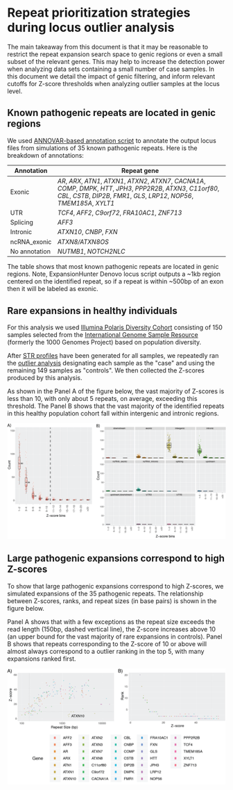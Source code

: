 # Repeat prioritization strategies during locus outlier analysis

The main takeaway from this document is that it may be reasonable to
restrict the repeat expansion search space to genic regions or even a small
subset of the relevant genes. This may help to increase the detection power when
analyzing data sets containing a small number of case samples. In this document
we detail the impact of genic filtering, and inform relevant cutoffs for Z-score
thresholds when analyzing outlier samples at the locus level. 

## Known pathogenic repeats are located in genic regions

We used [ANNOVAR-based annotation script](08_Annotation.md) to annotate the output locus
files from simulations of 35 known pathogenic repeats. Here is the breakdown of annotations:

| Annotation    | Repeat gene                                     |
|---------------|-------------------------------------------------|
| Exonic        | *AR*, *ARX*, *ATN1*, *ATXN1*, *ATXN2*, *ATXN7*, *CACNA1A*, *COMP*, *DMPK*, *HTT*, *JPH3*, *PPP2R2B*, *ATXN3*, *C11orf80*, *CBL*, *CSTB*, *DIP2B*, *FMR1*, *GLS*, *LRP12*, *NOP56*, *TMEM185A*, *XYLT1* |
| UTR           | *TCF4*, *AFF2*, *C9orf72*, *FRA10AC1*, *ZNF713* |
| Splicing      | *AFF3*                                          |
| Intronic      | *ATXN10*, *CNBP*, *FXN*                         |
| ncRNA\_exonic | *ATXN8/ATXN8OS*                                 |
| No annotation | *NUTMB1*, *NOTCH2NLC*                           |

The table shows that most known pathogenic repeats are located in genic regions. Note,
ExpansionHunter Denovo locus script outputs a ~1kb region centered on the identified repeat, 
so if a repeat is within ~500bp of an exon then it will be labeled as exonic. 

## Rare expansions in healthy individuals

For this analysis we used [Illumina Polaris Diversity Cohort](https://github.com/Illumina/Polaris/wiki/HiSeqX-Diversity-Cohort)
consisting of 150 samples selected from the [International Genome Sample Resource](https://www.internationalgenome.org/)
(formerly the 1000 Genomes Project) based on population diversity.

After [STR profiles](05_Computing_profiles.md) have been generated for all
samples, we repeatedly ran the [outlier analysis](04_Outlier_quickstart.md)
designating each sample as the "case" and using the remaining 149 samples as
"controls". We then collected the Z-scores produced by this analysis.

As shown in the Panel A of the figure below, the vast majority of Z-scores 
is less than 10, with only about 5 repeats, on average,
exceeding this threshold. The Panel B shows that the vast majority of the
identified repeats in this healthy population cohort fall within intergenic 
and intronic regions. 

![PolarisRepeats](./images/EHdnPolarisOutlierAnalysis_20200210.png)

## Large pathogenic expansions correspond to high Z-scores

To show that large pathogenic expansions correspond to high Z-scores, we
simulated expansions of the 35 pathogenic repeats. The relationship between
Z-scores, ranks, and repeat sizes (in base pairs) is shown in the figure below.

Panel A shows that with a few exceptions as the repeat size exceeds the read
length (150bp, dashed vertical line), the Z-score increases above 10 (an upper
bound for the vast majority of rare expansions in controls). Panel B shows that
repeats corresponding to the Z-score of 10 or above will almost always
correspond to a outlier ranking in the top 5, with many expansions ranked first. 

![SimulatedRepeats](./images/EHdn_SimulatedDataPlots_20200210.png)
